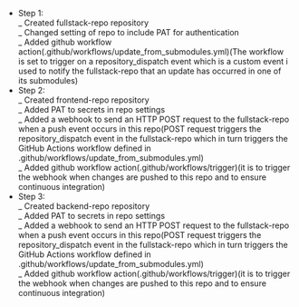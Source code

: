 * Step 1:<br>
_ Created fullstack-repo repository<br>
_ Changed setting of repo to include PAT for authentication<br>
_ Added github workflow action(.github/workflows/update_from_submodules.yml)(The workflow is set to trigger on a repository_dispatch event which is a custom event i used to notify the fullstack-repo that an update has occurred in one of its submodules)<br>
* Step 2:<br>
_ Created frontend-repo repository<br>
_ Added PAT to secrets in repo settings<br>
_ Added a webhook to send an HTTP POST request to the fullstack-repo when a push event occurs in this repo(POST request triggers the repository_dispatch event in the fullstack-repo which in turn triggers the GitHub Actions workflow defined in .github/workflows/update_from_submodules.yml)<br>
_ Added github workflow action(.github/workflows/trigger)(it is to trigger the webhook when changes are pushed to this repo and to ensure continuous integration)<br>
* Step 3:<br>
_ Created backend-repo repository<br>
_ Added PAT to secrets in repo settings<br>
_ Added a webhook to send an HTTP POST request to the fullstack-repo when a push event occurs in this repo(POST request triggers the repository_dispatch event in the fullstack-repo which in turn triggers the GitHub Actions workflow defined in .github/workflows/update_from_submodules.yml)<br>
_ Added github workflow action(.github/workflows/trigger)(it is to trigger the webhook when changes are pushed to this repo and to ensure continuous integration)<br>
